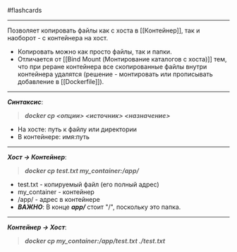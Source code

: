 #flashcards
***
Позволяет копировать файлы как с хоста в [[Контейнер]], так и наоборот - с контейнера на хост.
- Копировать можно как просто файлы, так и папки.
- Отличается от [[Bind Mount (Монтирование каталогов с хоста)]] тем, что при реране контейнера все скопированные файлы внутри контейнера удалятся (решение - монтировать или прописывать добавление в [[Dockerfile]]).
***
***Синтаксис***:
>***docker cp <опции> <источник> <назначение>***
- На хосте: путь к файлу или директории
- В контейнере: имя:путь
***
***Хост -> Контейнер***:
>***docker cp test.txt my_container:/app/***
- test.txt - копируемый файл (его полный адрес)
- my_container - контейнер
- /app/ - адрес в контейнере
- ***ВАЖНО***:
	В конце ***app/*** стоит "/", поскольку это папка.
***
***Контейнер -> Хост***:
>***docker cp my_container:/app/test.txt ./test.txt***
<!--SR:!2025-10-04,5,230-->